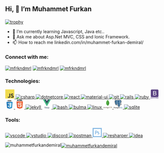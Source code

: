 <h2>
<p align="left">
   Hi, 👋 I’m Muhammet Furkan
</p>
  </h2>
  
  [![trophy](https://github-profile-trophy.vercel.app/?username=muhammetfurkandemiral&theme=onedark)](https://github.com/muhammetfurkandemiral/github-profile-trophy)


<!---
- 👀 I’m interested in develop web software.--->
- 🌱 I’m currently learning Javascript, Java etc..
- 💬 Ask me about Asp.Net MVC, CSS and Ionic Framework.
- 📫 How to reach me linkedin.com/in/muhammet-furkan-demiral/

<!---
mfrkndmrl/mfrkndmrl is a ✨ special ✨ repository because its `README.md` (this file) appears on your GitHub profile.
You can click the Preview link to take a look at your changes.
--->

<h3 align="left">Connect with me:</h3>
<p align="left">
<a href="https://www.linkedin.com/in/muhammet-furkan-demiral/" rel="nofollow"><img align="center" src="https://camo.githubusercontent.com/b0d679e1e6f51de0daaaf64a827865ef3884b73b1902a3a42dc42dc56f925b1d/68747470733a2f2f76656c616e6f76617363756c61722e636f6d2f77702d636f6e74656e742f75706c6f6164732f323032302f30362f4c696e6b6564496e2e706e67" alt="mfrkndmrl" height="30" width="30" data-canonical-src="https://velanovascular.com/wp-content/uploads/2020/06/LinkedIn.png" style="max-width: 100%;"></a>
<a href="https://www.instagram.com/the.mfd/" rel="nofollow"><img align="center" src="https://camo.githubusercontent.com/c5c19c5a327e7adb30fe7f40b2a4e30433355e27dd48fb0393bc589412c25496/68747470733a2f2f75706c6f61642e77696b696d656469612e6f72672f77696b6970656469612f636f6d6d6f6e732f7468756d622f652f65372f496e7374616772616d5f6c6f676f5f323031362e7376672f3132303070782d496e7374616772616d5f6c6f676f5f323031362e7376672e706e67" alt="mfrkndmrl" height="30" width="30" data-canonical-src="https://upload.wikimedia.org/wikipedia/commons/thumb/e/e7/Instagram_logo_2016.svg/1200px-Instagram_logo_2016.svg.png" style="max-width: 100%;"></a>
<a href="mailto:mfrkndmrl@gmail.com" rel="nofollow"><img align="center" src="https://upload.wikimedia.org/wikipedia/commons/thumb/7/7e/Gmail_icon_%282020%29.svg/1280px-Gmail_icon_%282020%29.svg.png" alt="mfrkndmrl" height="28" width="32" data-canonical-src="https://upload.wikimedia.org/wikipedia/commons/thumb/7/7e/Gmail_icon_%282020%29.svg/1280px-Gmail_icon_%282020%29.svg.png" style="max-width: 100%;"></a>
</p>
<h3 align="left">Technologies:</h3>
<p align="left"> 
<a href="https://developer.mozilla.org/en-US/docs/Web/JavaScript" rel="nofollow"> <img src="https://raw.githubusercontent.com/devicons/devicon/master/icons/javascript/javascript-original.svg" alt="javascript" width="30" height="30" style="max-width: 100%;"> </a> 
<a href="https://docs.microsoft.com/en-us/dotnet/csharp/" rel="nofollow"> <img src="https://camo.githubusercontent.com/e5f1cbf59a8752f8a31ba28ea3b788daf4c188a84870865acfc16c5567bfd5ce/68747470733a2f2f7365656b6c6f676f2e636f6d2f696d616765732f432f632d73686172702d632d6c6f676f2d303246313737313442412d7365656b6c6f676f2e636f6d2e706e67" alt="csharp" width="27" height="30" data-canonical-src="https://seeklogo.com/images/C/c-sharp-c-logo-02F17714BA-seeklogo.com.png" style="max-width: 100%;"> </a>
<a href="https://dotnet.microsoft.com/" rel="nofollow"> <img src="https://camo.githubusercontent.com/9da8dcab869ba1c5c82b4499b523e33ba56f7fbd68cbf2a41ff141084896d61d/68747470733a2f2f75706c6f61642e77696b696d656469612e6f72672f77696b6970656469612f636f6d6d6f6e732f7468756d622f652f65652f2e4e45545f436f72655f4c6f676f2e7376672f3132303070782d2e4e45545f436f72655f4c6f676f2e7376672e706e67" alt="dotnetcore" width="30" height="30" data-canonical-src="https://upload.wikimedia.org/wikipedia/commons/thumb/e/ee/.NET_Core_Logo.svg/1200px-.NET_Core_Logo.svg.png" style="max-width: 100%;"> </a>
<a href="https://reactjs.org/" rel="nofollow"> <img src="https://camo.githubusercontent.com/22c60db64e6ede1bbc4ecb83d5e020a9039efb4df30886324c4aab9e955de7ed/68747470733a2f2f75706c6f61642e77696b696d656469612e6f72672f77696b6970656469612f636f6d6d6f6e732f7468756d622f342f34372f52656163742e7376672f3132303070782d52656163742e7376672e706e67" alt="react" width="33" height="30" data-canonical-src="https://upload.wikimedia.org/wikipedia/commons/thumb/4/47/React.svg/1200px-React.svg.png" style="max-width: 100%;"> </a> 
<a href="https://material-ui.com/" rel="nofollow"> <img src="https://camo.githubusercontent.com/b9700bb7bb406abaf6c679df51a429b8253c7c334775ec1f910c00841ce69af1/68747470733a2f2f7365656b6c6f676f2e636f6d2f696d616765732f4d2f6d6174657269616c2d75692d6c6f676f2d354244434239424138462d7365656b6c6f676f2e636f6d2e706e67" alt="material-ui" width="26" height="26" data-canonical-src="https://seeklogo.com/images/M/material-ui-logo-5BDCB9BA8F-seeklogo.com.png" style="max-width: 100%;"> </a>
<a href="https://git-scm.com/" rel="nofollow"> <img src="https://camo.githubusercontent.com/fbfcb9e3dc648adc93bef37c718db16c52f617ad055a26de6dc3c21865c3321d/68747470733a2f2f7777772e766563746f726c6f676f2e7a6f6e652f6c6f676f732f6769742d73636d2f6769742d73636d2d69636f6e2e737667" alt="git" width="30" height="30" data-canonical-src="https://www.vectorlogo.zone/logos/git-scm/git-scm-icon.svg" style="max-width: 100%;"> </a>
<a href="https://ionicframework.com/" rel="nofollow"> <img src="https://ionicframework.com/img/meta/logo.png" alt="rails" width="30" height="30" style="max-width: 100%;"> </a> 
<a href="https://nodejs.org/en/" rel="nofollow"> <img src="https://bachasoftware.com/wp-content/uploads/elementor/thumbs/nodejslogo-ovfzvrnm7u9pk6tpkts9r094e1d1uh7si7evpflqpc.png" alt="ruby" width="30" height="30" style="max-width: 100%;"> </a> 
<a href="https://getbootstrap.com" rel="nofollow"> <img src="https://raw.githubusercontent.com/devicons/devicon/master/icons/bootstrap/bootstrap-plain-wordmark.svg" alt="bootstrap" width="30" height="30" style="max-width: 100%;"> </a>
<a href="https://www.w3schools.com/css/" rel="nofollow"> <img src="https://raw.githubusercontent.com/devicons/devicon/master/icons/css3/css3-original-wordmark.svg" alt="css3" width="28" height="28" style="max-width: 100%;"> </a> 
<a href="https://www.w3.org/html/" rel="nofollow"> <img src="https://raw.githubusercontent.com/devicons/devicon/master/icons/html5/html5-original-wordmark.svg" alt="html5" width="30" height="30" style="max-width: 100%;"> </a> 
<a href="https://developer.android.com/" rel="nofollow"> <img src="https://iconape.com/wp-content/files/fu/369254/svg/android-logo-icon-png-svg.png" alt="jekyll" width="30" height="30" data-canonical-src="https://www.vectorlogo.zone/logos/jekyllrb/jekyllrb-icon.svg" style="max-width: 100%;"> </a>
<a href="https://vuejs.org/" rel="nofollow"> <img src="https://raw.githubusercontent.com/devicons/devicon/master/icons/vuejs/vuejs-original-wordmark.svg" alt="vuejs" width="30" height="30" style="max-width: 100%;"> </a>
<a href="https://kotlinlang.org/" rel="nofollow"> <img src="https://upload.wikimedia.org/wikipedia/commons/7/74/Kotlin_Icon.png" alt="bash" width="28" height="28" data-canonical-src="https://upload.wikimedia.org/wikipedia/commons/7/74/Kotlin_Icon.png" style="max-width: 100%;"> </a> 
<a href="https://bulma.io/" rel="nofollow"> <img src="https://raw.githubusercontent.com/gilbarbara/logos/804dc257b59e144eaca5bc6ffd16949752c6f789/logos/bulma.svg" alt="bulma" width="30" height="30" style="max-width: 100%;"> </a> 
<a href="https://www.pardus.org.tr/" rel="nofollow"> <img src="https://www.pardus.org.tr/wp-content/uploads/2019/08/Pardus-04.png" alt="linux" width="30" height="30" style="max-width: 100%;"> </a> 
<a href="https://www.mongodb.com/" rel="nofollow"> <img src="https://raw.githubusercontent.com/devicons/devicon/master/icons/mongodb/mongodb-original-wordmark.svg" alt="mongodb" width="30" height="30" style="max-width: 100%;"> </a>
<a href="https://www.postgresql.org" rel="nofollow"> <img src="https://raw.githubusercontent.com/devicons/devicon/master/icons/postgresql/postgresql-original-wordmark.svg" alt="postgresql" width="30" height="30" style="max-width: 100%;"> </a>
<a href="https://www.sqlite.org/" rel="nofollow"> <img src="https://camo.githubusercontent.com/1b8a779f280e099e2d67ab949dad604e25ce0d321e66474c04430201790b3874/68747470733a2f2f7777772e766563746f726c6f676f2e7a6f6e652f6c6f676f732f73716c6974652f73716c6974652d69636f6e2e737667" alt="sqlite" width="30" height="30" data-canonical-src="https://www.vectorlogo.zone/logos/sqlite/sqlite-icon.svg" style="max-width: 100%;"> </a>
</p>
<h3 align="left">Tools:</h3>
<p align="left">
<a href="https://code.visualstudio.com/" rel="nofollow"> <img src="https://camo.githubusercontent.com/9f1816fe8f44878d77803324ce8e3e1c4d2afc4e3f167b237e93848d3597d4fc/68747470733a2f2f75706c6f61642e77696b696d656469612e6f72672f77696b6970656469612f636f6d6d6f6e732f7468756d622f392f39612f56697375616c5f53747564696f5f436f64655f312e33355f69636f6e2e7376672f3130323470782d56697375616c5f53747564696f5f436f64655f312e33355f69636f6e2e7376672e706e67" alt="vscode" width="30" height="30" data-canonical-src="https://upload.wikimedia.org/wikipedia/commons/thumb/9/9a/Visual_Studio_Code_1.35_icon.svg/1024px-Visual_Studio_Code_1.35_icon.svg.png" style="max-width: 100%;"> </a>
   <a href="https://visualstudio.microsoft.com/tr/" rel="nofollow"> <img src="https://upload.wikimedia.org/wikipedia/commons/thumb/5/59/Visual_Studio_Icon_2019.svg/1200px-Visual_Studio_Icon_2019.svg.png" alt="vstudio" width="30" height="30" data-canonical-src="https://upload.wikimedia.org/wikipedia/commons/thumb/5/59/Visual_Studio_Icon_2019.svg/1200px-Visual_Studio_Icon_2019.svg.png" style="max-width: 100%;"> </a>
 <a href="https://discord.com/" rel="nofollow"> <img src="https://camo.githubusercontent.com/9197204cb5fe8007252fd5b2b6cc47b9c4318e16836fe645eccd35941b9ecb9c/68747470733a2f2f63646e342e69636f6e66696e6465722e636f6d2f646174612f69636f6e732f6c6f676f732d616e642d6272616e64732f3531322f39315f446973636f72645f6c6f676f5f6c6f676f732d3531322e706e67" alt="discord" width="35" height="32" data-canonical-src="https://cdn4.iconfinder.com/data/icons/logos-and-brands/512/91_Discord_logo_logos-512.png" style="max-width: 100%;"> </a>
<a href="https://postman.com" rel="nofollow"> <img src="https://camo.githubusercontent.com/93b32389bf746009ca2370de7fe06c3b5146f4c99d99df65994f9ced0ba41685/68747470733a2f2f7777772e766563746f726c6f676f2e7a6f6e652f6c6f676f732f676574706f73746d616e2f676574706f73746d616e2d69636f6e2e737667" alt="postman" width="30" height="30" data-canonical-src="https://www.vectorlogo.zone/logos/getpostman/getpostman-icon.svg" style="max-width: 100%;"> </a>
 <a href="https://www.photoshop.com/en" rel="nofollow"> <img src="https://raw.githubusercontent.com/devicons/devicon/master/icons/photoshop/photoshop-line.svg" alt="photoshop" width="30" height="30" style="max-width: 100%;"> </a>
   <a href="https://www.jetbrains.com/resharper/" rel="nofollow"> <img src="https://resources.jetbrains.com/storage/products/resharper/img/meta/resharper_logo_300x300.png" alt="resharper" width="30" height="30" data-canonical-src="https://resources.jetbrains.com/storage/products/resharper/img/meta/resharper_logo_300x300.png" style="max-width: 100%;"> </a>
   <a href="https://www.jetbrains.com/idea/" rel="nofollow"> <img src="https://cdn.freebiesupply.com/logos/large/2x/intellij-idea-1-logo-png-transparent.png" alt="idea" width="30" height="30" data-canonical-src="https://cdn.freebiesupply.com/logos/large/2x/intellij-idea-1-logo-png-transparent.png" style="max-width: 100%;"> </a>
</p>
<p>
<a target="_blank" rel="noopener noreferrer" href="https://github-readme-stats.vercel.app/api/top-langs?username=muhammetfurkandemiral&amp;show_icons=true&amp;theme=radical&amp;locale=en&amp;layout=compact"><img align="left" src="https://github-readme-stats.vercel.app/api/top-langs?username=muhammetfurkandemiral&amp;show_icons=true&amp;theme=radical&amp;locale=en&amp;layout=compact" alt="muhammetfurkandemiral" data-canonical-src="https://github-readme-stats.vercel.app/api/top-langs?username=muhammetfurkandemiral&amp;show_icons=true&amp;theme=radical&amp;locale=en&amp;layout=compact" style="max-width: 100%;"></a>
</p>
<p>
<a target="_blank" rel="noopener noreferrer" href="https://github-readme-stats.vercel.app/api?username=muhammetfurkandemiral&show_icons=true&theme=dark&locale=en"><img align="center" src="https://github-readme-stats.vercel.app/api?username=muhammetfurkandemiral&show_icons=true&theme=dark&locale=en" alt="muhammetfurkandemiral" width="50%" data-canonical-src="https://github-readme-stats.vercel.app/api?username=muhammetfurkandemiral&amp;show_icons=true&amp;theme=dark&amp;locale=en" style="max-width: 100%;"></a>
</p>

